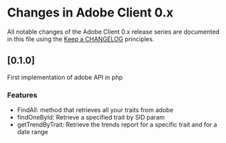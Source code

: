 # Changes in Adobe Client 0.x

All notable changes of the Adobe Client 0.x release series are documented in this file using the [Keep a CHANGELOG](http://keepachangelog.com/) principles.


## [0.1.0]
First implementation of adobe API in php

### Features
- FindAll: method that retrieves all your traits from adobe
- findOneById: Retrieve a specified trait by SID param
- getTrendByTrait: Retrieve the trends report for a specific trait and for a date range
